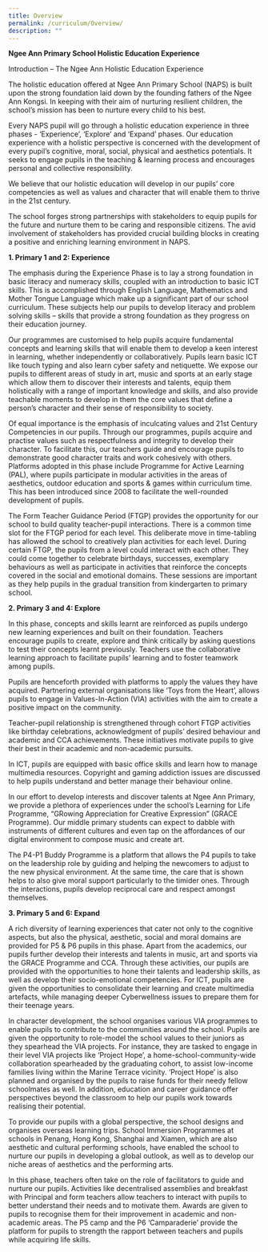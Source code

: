 ```yaml
---
title: Overview
permalink: /curriculum/Overview/
description: ""
---
```

**Ngee Ann Primary School Holistic Education Experience**

Introduction – The Ngee Ann Holistic Education Experience

The holistic education offered at Ngee Ann Primary School (NAPS) is built upon the strong foundation laid down by the founding fathers of the Ngee Ann Kongsi. In keeping with their aim of nurturing resilient children, the school’s mission has been to nurture every child to his best.

Every NAPS pupil will go through a holistic education experience in three phases - ‘Experience’, ‘Explore’ and ‘Expand’ phases. Our education experience with a holistic perspective is concerned with the development of every pupil’s cognitive, moral, social, physical and aesthetics potentials. It seeks to engage pupils in the teaching & learning process and encourages personal and collective responsibility.

We believe that our holistic education will develop in our pupils’ core competencies as well as values and character that will enable them to thrive in the 21st century.

The school forges strong partnerships with stakeholders to equip pupils for the future and nurture them to be caring and responsible citizens. The avid involvement of stakeholders has provided crucial building blocks in creating a positive and enriching learning environment in NAPS.

**1\. Primary 1 and 2: Experience**

The emphasis during the Experience Phase is to lay a strong foundation in basic literacy and numeracy skills, coupled with an introduction to basic ICT skills. This is accomplished through English Language, Mathematics and Mother Tongue Language which make up a significant part of our school curriculum. These subjects help our pupils to develop literacy and problem solving skills – skills that provide a strong foundation as they progress on their education journey.

Our programmes are customised to help pupils acquire fundamental concepts and learning skills that will enable them to develop a keen interest in learning, whether independently or collaboratively. Pupils learn basic ICT like touch typing and also learn cyber safety and netiquette. We expose our pupils to different areas of study in art, music and sports at an early stage which allow them to discover their interests and talents, equip them holistically with a range of important knowledge and skills, and also provide teachable moments to develop in them the core values that define a person’s character and their sense of responsibility to society.

Of equal importance is the emphasis of inculcating values and 21st Century Competencies in our pupils. Through our programmes, pupils acquire and practise values such as respectfulness and integrity to develop their character. To facilitate this, our teachers guide and encourage pupils to demonstrate good character traits and work cohesively with others. Platforms adopted in this phase include Programme for Active Learning (PAL), where pupils participate in modular activities in the areas of aesthetics, outdoor education and sports & games within curriculum time. This has been introduced since 2008 to facilitate the well-rounded development of pupils.

The Form Teacher Guidance Period (FTGP) provides the opportunity for our school to build quality teacher-pupil interactions. There is a common time slot for the FTGP period for each level. This deliberate move in time-tabling has allowed the school to creatively plan activities for each level. During certain FTGP, the pupils from a level could interact with each other. They could come together to celebrate birthdays, successes, exemplary behaviours as well as participate in activities that reinforce the concepts covered in the social and emotional domains. These sessions are important as they help pupils in the gradual transition from kindergarten to primary school.

**2\. Primary 3 and 4: Explore**

In this phase, concepts and skills learnt are reinforced as pupils undergo new learning experiences and built on their foundation. Teachers encourage pupils to create, explore and think critically by asking questions to test their concepts learnt previously. Teachers use the collaborative learning approach to facilitate pupils’ learning and to foster teamwork among pupils.

Pupils are henceforth provided with platforms to apply the values they have acquired. Partnering external organisations like ‘Toys from the Heart’, allows pupils to engage in Values-In-Action (VIA) activities with the aim to create a positive impact on the community.

Teacher-pupil relationship is strengthened through cohort FTGP activities like birthday celebrations, acknowledgment of pupils’ desired behaviour and academic and CCA achievements. These initiatives motivate pupils to give their best in their academic and non-academic pursuits.

In ICT, pupils are equipped with basic office skills and learn how to manage multimedia resources. Copyright and gaming addiction issues are discussed to help pupils understand and better manage their behaviour online.

In our effort to develop interests and discover talents at Ngee Ann Primary, we provide a plethora of experiences under the school’s Learning for Life Programme, “GRowing Appreciation for Creative Expression” (GRACE Programme). Our middle primary students can expect to dabble with instruments of different cultures and even tap on the affordances of our digital environment to compose music and create art.

The P4-P1 Buddy Programme is a platform that allows the P4 pupils to take on the leadership role by guiding and helping the newcomers to adjust to the new physical environment. At the same time, the care that is shown helps to also give moral support particularly to the timider ones. Through the interactions, pupils develop reciprocal care and respect amongst themselves.

**3\. Primary 5 and 6: Expand**

A rich diversity of learning experiences that cater not only to the cognitive aspects, but also the physical, aesthetic, social and moral domains are provided for P5 & P6 pupils in this phase. Apart from the academics, our pupils further develop their interests and talents in music, art and sports via the GRACE Programme and CCA. Through these activities, our pupils are provided with the opportunities to hone their talents and leadership skills, as well as develop their socio-emotional competencies. For ICT, pupils are given the opportunities to consolidate their learning and create multimedia artefacts, while managing deeper Cyberwellness issues to prepare them for their teenage years.

In character development, the school organises various VIA programmes to enable pupils to contribute to the communities around the school. Pupils are given the opportunity to role-model the school values to their juniors as they spearhead the VIA projects. For instance, they are tasked to engage in their level VIA projects like ‘Project Hope’, a home-school-community-wide collaboration spearheaded by the graduating cohort, to assist low-income families living within the Marine Terrace vicinity. ‘Project Hope’ is also planned and organised by the pupils to raise funds for their needy fellow schoolmates as well. In addition, education and career guidance offer perspectives beyond the classroom to help our pupils work towards realising their potential.

To provide our pupils with a global perspective, the school designs and organises overseas learning trips. School Immersion Programmes at schools in Penang, Hong Kong, Shanghai and Xiamen, which are also aesthetic and cultural performing schools, have enabled the school to nurture our pupils in developing a global outlook, as well as to develop our niche areas of aesthetics and the performing arts.

In this phase, teachers often take on the role of facilitators to guide and nurture our pupils. Activities like decentralised assemblies and breakfast with Principal and form teachers allow teachers to interact with pupils to better understand their needs and to motivate them. Awards are given to pupils to recognise them for their improvement in academic and non-academic areas. The P5 camp and the P6 ‘Camparaderie’ provide the platform for pupils to strength the rapport between teachers and pupils while acquiring life skills.